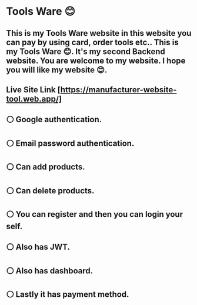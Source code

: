 # Tools Ware 😊

## This is my Tools Ware website in this website you can pay by using card, order tools etc.. This is my Tools Ware 😊. It's my second Backend website. You are welcome to my website. I hope you will like my website 😊.

## Live Site Link [https://manufacturer-website-tool.web.app/]

## ⚪ Google authentication.
## ⚪ Email password authentication.
## ⚪ Can add products.
## ⚪ Can delete products.
## ⚪ You can register and then you can login your self.
## ⚪ Also has JWT.
## ⚪ Also has dashboard.
## ⚪ Lastly it has payment method.
